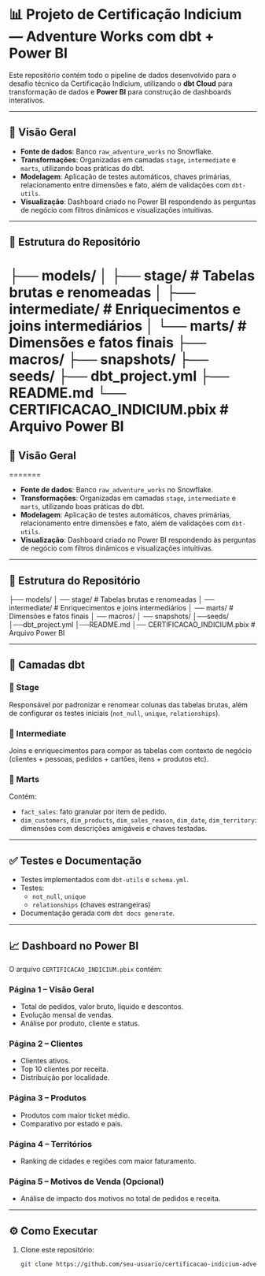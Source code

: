 # 📊 Projeto de Certificação Indicium — Adventure Works com dbt + Power BI

Este repositório contém todo o pipeline de dados desenvolvido para o desafio técnico da Certificação Indicium, utilizando o **dbt Cloud** para transformação de dados e **Power BI** para construção de dashboards interativos.

---

## 🚀 Visão Geral

- **Fonte de dados**: Banco `raw_adventure_works` no Snowflake.
- **Transformações**: Organizadas em camadas `stage`, `intermediate` e `marts`, utilizando boas práticas do dbt.
- **Modelagem**: Aplicação de testes automáticos, chaves primárias, relacionamento entre dimensões e fato, além de validações com `dbt-utils`.
- **Visualização**: Dashboard criado no Power BI respondendo às perguntas de negócio com filtros dinâmicos e visualizações intuitivas.

---

## 📁 Estrutura do Repositório

├── models/
│ ├── stage/ # Tabelas brutas e renomeadas
│ ├── intermediate/ # Enriquecimentos e joins intermediários
│ └── marts/ # Dimensões e fatos finais
├── macros/
├── snapshots/
├── seeds/
├── dbt_project.yml
├── README.md
└── CERTIFICACAO_INDICIUM.pbix # Arquivo Power BI
=======

## 🚀 Visão Geral

=======
- **Fonte de dados**: Banco `raw_adventure_works` no Snowflake.
- **Transformações**: Organizadas em camadas `stage`, `intermediate` e `marts`, utilizando boas práticas do dbt.
- **Modelagem**: Aplicação de testes automáticos, chaves primárias, relacionamento entre dimensões e fato, além de validações com `dbt-utils`.
- **Visualização**: Dashboard criado no Power BI respondendo às perguntas de negócio com filtros dinâmicos e visualizações intuitivas.

---

## 📁 Estrutura do Repositório

├── models/
│  ── stage/ # Tabelas brutas e renomeadas
│  ── intermediate/ # Enriquecimentos e joins intermediários
│  ── marts/ # Dimensões e fatos finais
│  ── macros/
│  ── snapshots/
│──seeds/
│──dbt_project.yml
│──README.md
│── CERTIFICACAO_INDICIUM.pbix # Arquivo Power BI

---

## 🧱 Camadas dbt

### 🔹 Stage
Responsável por padronizar e renomear colunas das tabelas brutas, além de configurar os testes iniciais (`not_null`, `unique`, `relationships`).

### 🔹 Intermediate
Joins e enriquecimentos para compor as tabelas com contexto de negócio (clientes + pessoas, pedidos + cartões, itens + produtos etc).

### 🔹 Marts
Contém:
- `fact_sales`: fato granular por item de pedido.
- `dim_customers`, `dim_products`, `dim_sales_reason`, `dim_date`, `dim_territory`: dimensões com descrições amigáveis e chaves testadas.

---

## ✅ Testes e Documentação

- Testes implementados com `dbt-utils` e `schema.yml`.
- Testes:
  - `not_null`, `unique`
  - `relationships` (chaves estrangeiras)
- Documentação gerada com `dbt docs generate`.

---

## 📈 Dashboard no Power BI

O arquivo `CERTIFICACAO_INDICIUM.pbix` contém:

### Página 1 – Visão Geral
- Total de pedidos, valor bruto, líquido e descontos.
- Evolução mensal de vendas.
- Análise por produto, cliente e status.

### Página 2 – Clientes
- Clientes ativos.
- Top 10 clientes por receita.
- Distribuição por localidade.

### Página 3 – Produtos
- Produtos com maior ticket médio.
- Comparativo por estado e país.

### Página 4 – Territórios
- Ranking de cidades e regiões com maior faturamento.

### Página 5 – Motivos de Venda (Opcional)
- Análise de impacto dos motivos no total de pedidos e receita.

---

## ⚙️ Como Executar

1. Clone este repositório:
   ```bash
   git clone https://github.com/seu-usuario/certificacao-indicium-adventure-works.git
